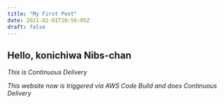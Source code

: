 ```yaml
---
title: "My First Post"
date: 2021-02-01T20:56:05Z
draft: false
---
```


## Hello, konichiwa Nibs-chan

*This is Continuous Delivery*

*This website now is triggered via AWS Code Build and does Continuous Delivery*
